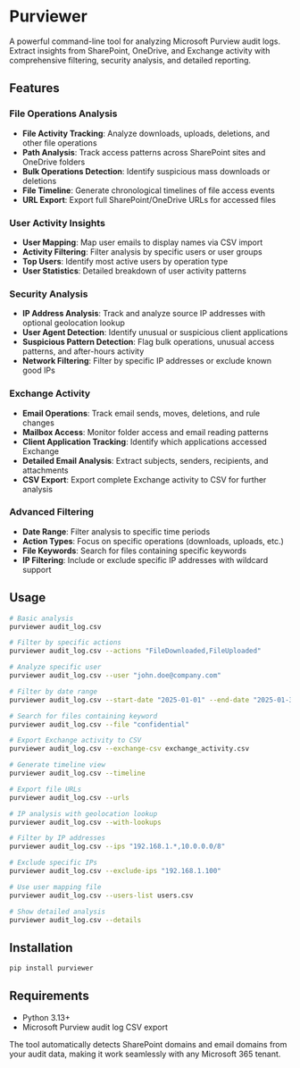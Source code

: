 # Purviewer

A powerful command-line tool for analyzing Microsoft Purview audit logs. Extract insights from SharePoint, OneDrive, and Exchange activity with comprehensive filtering, security analysis, and detailed reporting.

## Features

### File Operations Analysis

- **File Activity Tracking**: Analyze downloads, uploads, deletions, and other file operations
- **Path Analysis**: Track access patterns across SharePoint sites and OneDrive folders
- **Bulk Operations Detection**: Identify suspicious mass downloads or deletions
- **File Timeline**: Generate chronological timelines of file access events
- **URL Export**: Export full SharePoint/OneDrive URLs for accessed files

### User Activity Insights

- **User Mapping**: Map user emails to display names via CSV import
- **Activity Filtering**: Filter analysis by specific users or user groups
- **Top Users**: Identify most active users by operation type
- **User Statistics**: Detailed breakdown of user activity patterns

### Security Analysis

- **IP Address Analysis**: Track and analyze source IP addresses with optional geolocation lookup
- **User Agent Detection**: Identify unusual or suspicious client applications
- **Suspicious Pattern Detection**: Flag bulk operations, unusual access patterns, and after-hours activity
- **Network Filtering**: Filter by specific IP addresses or exclude known good IPs

### Exchange Activity

- **Email Operations**: Track email sends, moves, deletions, and rule changes
- **Mailbox Access**: Monitor folder access and email reading patterns
- **Client Application Tracking**: Identify which applications accessed Exchange
- **Detailed Email Analysis**: Extract subjects, senders, recipients, and attachments
- **CSV Export**: Export complete Exchange activity to CSV for further analysis

### Advanced Filtering

- **Date Range**: Filter analysis to specific time periods
- **Action Types**: Focus on specific operations (downloads, uploads, etc.)
- **File Keywords**: Search for files containing specific keywords
- **IP Filtering**: Include or exclude specific IP addresses with wildcard support

## Usage

```bash
# Basic analysis
purviewer audit_log.csv

# Filter by specific actions
purviewer audit_log.csv --actions "FileDownloaded,FileUploaded"

# Analyze specific user
purviewer audit_log.csv --user "john.doe@company.com"

# Filter by date range
purviewer audit_log.csv --start-date "2025-01-01" --end-date "2025-01-31"

# Search for files containing keyword
purviewer audit_log.csv --file "confidential"

# Export Exchange activity to CSV
purviewer audit_log.csv --exchange-csv exchange_activity.csv

# Generate timeline view
purviewer audit_log.csv --timeline

# Export file URLs
purviewer audit_log.csv --urls

# IP analysis with geolocation lookup
purviewer audit_log.csv --with-lookups

# Filter by IP addresses
purviewer audit_log.csv --ips "192.168.1.*,10.0.0.0/8"

# Exclude specific IPs
purviewer audit_log.csv --exclude-ips "192.168.1.100"

# Use user mapping file
purviewer audit_log.csv --users-list users.csv

# Show detailed analysis
purviewer audit_log.csv --details
```

## Installation

```bash
pip install purviewer
```

## Requirements

- Python 3.13+
- Microsoft Purview audit log CSV export

The tool automatically detects SharePoint domains and email domains from your audit data, making it work seamlessly with any Microsoft 365 tenant.
